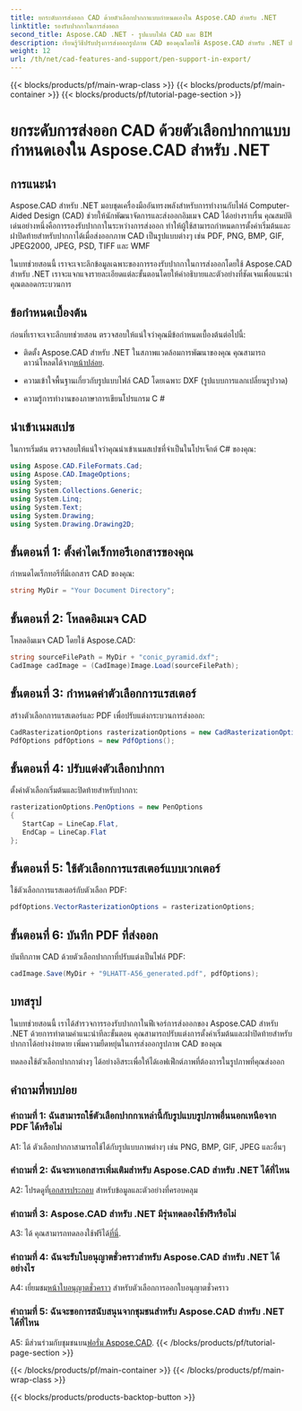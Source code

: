 ```yaml
---
title: ยกระดับการส่งออก CAD ด้วยตัวเลือกปากกาแบบกำหนดเองใน Aspose.CAD สำหรับ .NET
linktitle: รองรับปากกาในการส่งออก
second_title: Aspose.CAD .NET - รูปแบบไฟล์ CAD และ BIM
description: เรียนรู้วิธีปรับปรุงการส่งออกรูปภาพ CAD ของคุณโดยใช้ Aspose.CAD สำหรับ .NET ปรับแต่งตัวเลือกปากกาเพื่อภาพที่น่าทึ่งในรูปแบบ PDF, PNG, BMP และอื่นๆ
weight: 12
url: /th/net/cad-features-and-support/pen-support-in-export/
---
```


{{< blocks/products/pf/main-wrap-class >}}
{{< blocks/products/pf/main-container >}}
{{< blocks/products/pf/tutorial-page-section >}}

# ยกระดับการส่งออก CAD ด้วยตัวเลือกปากกาแบบกำหนดเองใน Aspose.CAD สำหรับ .NET

## การแนะนำ

Aspose.CAD สำหรับ .NET มอบชุดเครื่องมืออันทรงพลังสำหรับการทำงานกับไฟล์ Computer-Aided Design (CAD) ช่วยให้นักพัฒนาจัดการและส่งออกอิมเมจ CAD ได้อย่างราบรื่น คุณสมบัติเด่นอย่างหนึ่งคือการรองรับปากกาในระหว่างการส่งออก ทำให้ผู้ใช้สามารถกำหนดการตั้งค่าเริ่มต้นและฝาปิดท้ายสำหรับปากกาได้เมื่อส่งออกภาพ CAD เป็นรูปแบบต่างๆ เช่น PDF, PNG, BMP, GIF, JPEG2000, JPEG, PSD, TIFF และ WMF

ในบทช่วยสอนนี้ เราจะเจาะลึกข้อมูลเฉพาะของการรองรับปากกาในการส่งออกโดยใช้ Aspose.CAD สำหรับ .NET เราจะแจกแจงรายละเอียดแต่ละขั้นตอนโดยให้คำอธิบายและตัวอย่างที่ชัดเจนเพื่อแนะนำคุณตลอดกระบวนการ

## ข้อกำหนดเบื้องต้น

ก่อนที่เราจะเจาะลึกบทช่วยสอน ตรวจสอบให้แน่ใจว่าคุณมีข้อกำหนดเบื้องต้นต่อไปนี้:

- ติดตั้ง Aspose.CAD สำหรับ .NET ในสภาพแวดล้อมการพัฒนาของคุณ คุณสามารถดาวน์โหลดได้จาก[หน้าปล่อย](https://releases.aspose.com/cad/net/).

- ความเข้าใจพื้นฐานเกี่ยวกับรูปแบบไฟล์ CAD โดยเฉพาะ DXF (รูปแบบการแลกเปลี่ยนรูปวาด)

- ความรู้การทำงานของภาษาการเขียนโปรแกรม C #

## นำเข้าเนมสเปซ

ในการเริ่มต้น ตรวจสอบให้แน่ใจว่าคุณนำเข้าเนมสเปซที่จำเป็นในโปรเจ็กต์ C# ของคุณ:

```csharp
using Aspose.CAD.FileFormats.Cad;
using Aspose.CAD.ImageOptions;
using System;
using System.Collections.Generic;
using System.Linq;
using System.Text;
using System.Drawing;
using System.Drawing.Drawing2D;
```

## ขั้นตอนที่ 1: ตั้งค่าไดเร็กทอรีเอกสารของคุณ

กำหนดไดเร็กทอรีที่มีเอกสาร CAD ของคุณ:

```csharp
string MyDir = "Your Document Directory";
```

## ขั้นตอนที่ 2: โหลดอิมเมจ CAD

โหลดอิมเมจ CAD โดยใช้ Aspose.CAD:

```csharp
string sourceFilePath = MyDir + "conic_pyramid.dxf";
CadImage cadImage = (CadImage)Image.Load(sourceFilePath);
```

## ขั้นตอนที่ 3: กำหนดค่าตัวเลือกการแรสเตอร์

สร้างตัวเลือกการแรสเตอร์และ PDF เพื่อปรับแต่งกระบวนการส่งออก:

```csharp
CadRasterizationOptions rasterizationOptions = new CadRasterizationOptions();
PdfOptions pdfOptions = new PdfOptions();
```

## ขั้นตอนที่ 4: ปรับแต่งตัวเลือกปากกา

ตั้งค่าตัวเลือกเริ่มต้นและปิดท้ายสำหรับปากกา:

```csharp
rasterizationOptions.PenOptions = new PenOptions
{
   StartCap = LineCap.Flat,
   EndCap = LineCap.Flat
};
```

## ขั้นตอนที่ 5: ใช้ตัวเลือกการแรสเตอร์แบบเวกเตอร์

ใช้ตัวเลือกการแรสเตอร์กับตัวเลือก PDF:

```csharp
pdfOptions.VectorRasterizationOptions = rasterizationOptions;
```

## ขั้นตอนที่ 6: บันทึก PDF ที่ส่งออก

บันทึกภาพ CAD ด้วยตัวเลือกปากกาที่ปรับแต่งเป็นไฟล์ PDF:

```csharp
cadImage.Save(MyDir + "9LHATT-A56_generated.pdf", pdfOptions);
```

## บทสรุป

ในบทช่วยสอนนี้ เราได้สำรวจการรองรับปากกาในฟีเจอร์การส่งออกของ Aspose.CAD สำหรับ .NET ด้วยการทำตามคำแนะนำทีละขั้นตอน คุณสามารถปรับแต่งการตั้งค่าเริ่มต้นและฝาปิดท้ายสำหรับปากกาได้อย่างง่ายดาย เพิ่มความยืดหยุ่นในการส่งออกรูปภาพ CAD ของคุณ

ทดลองใช้ตัวเลือกปากกาต่างๆ ได้อย่างอิสระเพื่อให้ได้เอฟเฟ็กต์ภาพที่ต้องการในรูปภาพที่คุณส่งออก

## คำถามที่พบบ่อย

### คำถามที่ 1: ฉันสามารถใช้ตัวเลือกปากกาเหล่านี้กับรูปแบบรูปภาพอื่นนอกเหนือจาก PDF ได้หรือไม่

A1: ได้ ตัวเลือกปากกาสามารถใช้ได้กับรูปแบบภาพต่างๆ เช่น PNG, BMP, GIF, JPEG และอื่นๆ

### คำถามที่ 2: ฉันจะหาเอกสารเพิ่มเติมสำหรับ Aspose.CAD สำหรับ .NET ได้ที่ไหน

 A2: โปรดดูที่[เอกสารประกอบ](https://reference.aspose.com/cad/net/) สำหรับข้อมูลและตัวอย่างที่ครอบคลุม

### คำถามที่ 3: Aspose.CAD สำหรับ .NET มีรุ่นทดลองใช้ฟรีหรือไม่

 A3: ได้ คุณสามารถทดลองใช้ฟรีได้[ที่นี่](https://releases.aspose.com/).

### คำถามที่ 4: ฉันจะรับใบอนุญาตชั่วคราวสำหรับ Aspose.CAD สำหรับ .NET ได้อย่างไร

 A4: เยี่ยมชม[หน้าใบอนุญาตชั่วคราว](https://purchase.aspose.com/temporary-license/) สำหรับตัวเลือกการออกใบอนุญาตชั่วคราว

### คำถามที่ 5: ฉันจะขอการสนับสนุนจากชุมชนสำหรับ Aspose.CAD สำหรับ .NET ได้ที่ไหน

 A5: มีส่วนร่วมกับชุมชนบน[ฟอรั่ม Aspose.CAD](https://forum.aspose.com/c/cad/19).
{{< /blocks/products/pf/tutorial-page-section >}}

{{< /blocks/products/pf/main-container >}}
{{< /blocks/products/pf/main-wrap-class >}}

{{< blocks/products/products-backtop-button >}}
